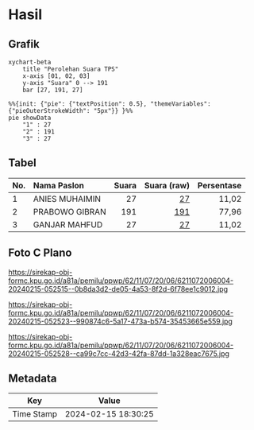 # Hasil

## Grafik

```mermaid
xychart-beta
    title "Perolehan Suara TPS"
    x-axis [01, 02, 03]
    y-axis "Suara" 0 --> 191
    bar [27, 191, 27]
```

```mermaid
%%{init: {"pie": {"textPosition": 0.5}, "themeVariables": {"pieOuterStrokeWidth": "5px"}} }%%
pie showData
    "1" : 27
    "2" : 191
    "3" : 27
```

## Tabel

| No. | Nama Paslon    | Suara | Suara (raw) | Persentase |
|:--- |:-------------- | -----:| -----------:| ----------:|
| 1   | ANIES MUHAIMIN | 27    | [27][p-1]   | 11,02      |
| 2   | PRABOWO GIBRAN | 191   | [191][p-2]  | 77,96      |
| 3   | GANJAR MAHFUD  | 27    | [27][p-3]   | 11,02      |


[p-1]: https://github.com/gigit-pemilu/pemilu-2024-62-kalimantan-tengah/blob/main/pilpres/hitung-suara/sub/62-kalimantan-tengah/sub/11-pulang-pisau/sub/07-jabiren/sub/2006-pilang/sub/004-tps/sub/paslon-1.txt
[p-2]: https://github.com/gigit-pemilu/pemilu-2024-62-kalimantan-tengah/blob/main/pilpres/hitung-suara/sub/62-kalimantan-tengah/sub/11-pulang-pisau/sub/07-jabiren/sub/2006-pilang/sub/004-tps/sub/paslon-2.txt
[p-3]: https://github.com/gigit-pemilu/pemilu-2024-62-kalimantan-tengah/blob/main/pilpres/hitung-suara/sub/62-kalimantan-tengah/sub/11-pulang-pisau/sub/07-jabiren/sub/2006-pilang/sub/004-tps/sub/paslon-3.txt

## Foto C Plano

https://sirekap-obj-formc.kpu.go.id/a81a/pemilu/ppwp/62/11/07/20/06/6211072006004-20240215-052515--0b8da3d2-de05-4a53-8f2d-6f78ee1c9012.jpg

https://sirekap-obj-formc.kpu.go.id/a81a/pemilu/ppwp/62/11/07/20/06/6211072006004-20240215-052523--990874c6-5a17-473a-b574-35453665e559.jpg

https://sirekap-obj-formc.kpu.go.id/a81a/pemilu/ppwp/62/11/07/20/06/6211072006004-20240215-052528--ca99c7cc-42d3-42fa-87dd-1a328eac7675.jpg


## Metadata

| Key        | Value               |
| ---------- | ------------------- |
| Time Stamp | 2024-02-15 18:30:25 |



